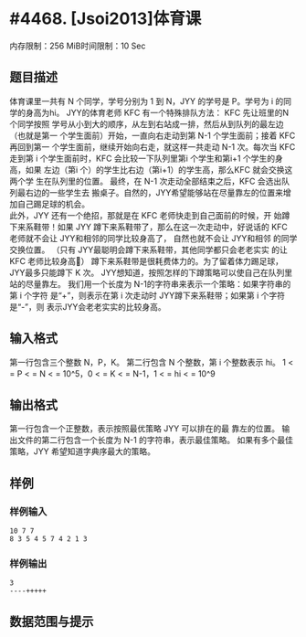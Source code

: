 # #4468. [Jsoi2013]体育课

内存限制：256 MiB时间限制：10 Sec

## 题目描述

体育课里一共有 N 个同学，学号分别为 1 到 N，JYY 的学号是 P。学号为 i
的同学的身高为hi。 
JYY的体育老师 KFC 有一个特殊排队方法： KFC 先让班里的N 个同学按照
学号从小到大的顺序，从左到右站成一排，然后从到队列的最左边（也就是第一
个学生面前）开始，一直向右走动到第 N-1 个学生面前；接着 KFC 再回到第一
个学生面前，继续开始向右走，就这样一共走动 N-1 次。每次当 KFC 走到第 i
个学生面前时，KFC 会比较一下队列里第i 个学生和第i+1 个学生的身高，如果
左边（第i 个）的学生比右边（第i+1）的学生高，那么KFC 就会交换这两个学
生在队列里的位置。 
最终，在 N-1 次走动全部结束之后，KFC 会选出队列最右边的一些学生去
搬桌子。自然的，JYY希望能够站在尽量靠左的位置来增加自己踢足球的机会。  
此外，JYY 还有一个绝招，那就是在 KFC 老师快走到自己面前的时候，开
始蹲下来系鞋带！如果 JYY 蹲下来系鞋带了，那么在这一次走动中，好说话的
KFC 老师就不会让 JYY和相邻的同学比较身高了， 自然也就不会让 JYY和相邻
的同学交换位置。 （只有 JYY最聪明会蹲下来系鞋带，其他同学都只会老老实实
的让KFC 老师比较身高） 
蹲下来系鞋带是很耗费体力的。为了留着体力踢足球，JYY最多只能蹲下 K
次。 
JYY想知道，按照怎样的下蹲策略可以使自己在队列里站的尽量靠左。 
我们用一个长度为 N-1的字符串来表示一个策略：如果字符串的第 i 个字符
是&ldquo;+&rdquo;，则表示在第 i 次走动时 JYY蹲下来系鞋带；如果第 i 个字符是&ldquo;-&rdquo;，则
表示JYY会老老实实的比较身高。

## 输入格式

第一行包含三个整数 N，P，K。
第二行包含 N 个整数，第 i 个整数表示 hi。
1  < =  P  < =  N  < =  10^5，0  < =  K  < =  N-1，1  < =  hi  < =  10^9

## 输出格式

第一行包含一个正整数，表示按照最优策略 JYY 可以排在的最
靠左的位置。 
输出文件的第二行包含一个长度为 N-1 的字符串，表示最佳策略。 
如果有多个最佳策略，JYY 希望知道字典序最大的策略。

## 样例

### 样例输入

    
    10 7 7
    8 3 5 4 5 7 4 2 1 3
    
    

### 样例输出

    
    3
    ----+++++
    

## 数据范围与提示
